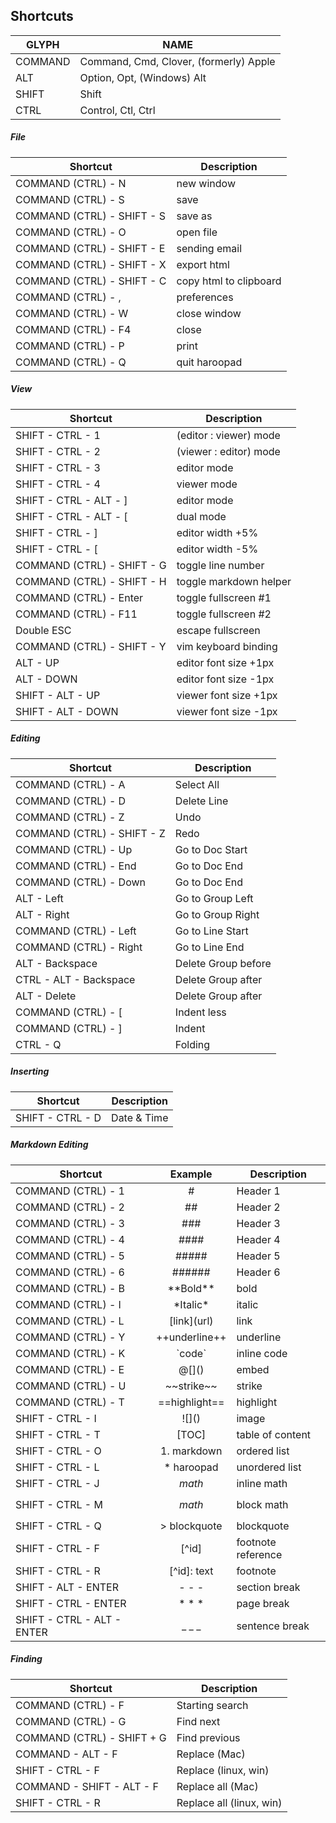 ## Shortcuts

GLYPH        | NAME
-------------|----------------------------------------
COMMAND      | Command, Cmd, Clover, (formerly) Apple
ALT          | Option, Opt, (Windows) Alt
SHIFT        | Shift
CTRL         | Control, Ctl, Ctrl

##### File
Shortcut                     | Description
-----------------------------|-------------------
COMMAND (CTRL) - N           | new window
COMMAND (CTRL) - S           | save
COMMAND (CTRL) - SHIFT - S   | save as
COMMAND (CTRL) - O           | open file
COMMAND (CTRL) - SHIFT - E   | sending email
COMMAND (CTRL) - SHIFT - X   | export html
COMMAND (CTRL) - SHIFT - C   | copy html to clipboard
COMMAND (CTRL) - ,           | preferences
COMMAND (CTRL) - W           | close window
COMMAND (CTRL) - F4          | close
COMMAND (CTRL) - P           | print
COMMAND (CTRL) - Q           | quit haroopad

##### View
Shortcut                    | Description
----------------------------|-----------------------
SHIFT - CTRL - 1            | (editor : viewer) mode
SHIFT - CTRL - 2            | (viewer : editor) mode
SHIFT - CTRL - 3            | editor mode
SHIFT - CTRL - 4            | viewer mode
SHIFT - CTRL - ALT - ]      | editor mode
SHIFT - CTRL - ALT - [      | dual mode
SHIFT - CTRL - ]            | editor width +5%
SHIFT - CTRL - [            | editor width -5%
COMMAND (CTRL) - SHIFT - G  | toggle line number
COMMAND (CTRL) - SHIFT - H  | toggle markdown helper
COMMAND (CTRL) - Enter      | toggle fullscreen #1
COMMAND (CTRL) - F11        | toggle fullscreen #2
Double ESC                  | escape fullscreen
COMMAND (CTRL) - SHIFT - Y  | vim keyboard binding
ALT - UP                    | editor font size +1px
ALT - DOWN                  | editor font size -1px
SHIFT - ALT - UP            | viewer font size +1px
SHIFT - ALT - DOWN          | viewer font size -1px

##### Editing
 Shortcut                    | Description
-----------------------------|---------------------
COMMAND (CTRL) - A           | Select All
COMMAND (CTRL) - D           | Delete Line
COMMAND (CTRL) - Z           | Undo
COMMAND (CTRL) - SHIFT - Z   | Redo
COMMAND (CTRL) - Up          | Go to Doc Start
COMMAND (CTRL) - End         | Go to Doc End
COMMAND (CTRL) - Down        | Go to Doc End
ALT - Left                   | Go to Group Left
ALT - Right                  | Go to Group Right
COMMAND (CTRL) - Left        | Go to Line Start
COMMAND (CTRL) - Right       | Go to Line End
ALT - Backspace              | Delete Group before
CTRL - ALT - Backspace       | Delete Group after
ALT - Delete                 | Delete Group after
COMMAND (CTRL) - [           | Indent less
COMMAND (CTRL) - ]           | Indent
CTRL - Q                     | Folding

##### Inserting
 Shortcut           | Description
--------------------|---------------------
SHIFT - CTRL - D    | Date & Time

##### Markdown Editing
Shortcut                    | Example            | Description
----------------------------|:------------------:|-------------------
COMMAND (CTRL) - 1          | #                  | Header 1
COMMAND (CTRL) - 2          | ##                 | Header 2
COMMAND (CTRL) - 3          | ###                | Header 3
COMMAND (CTRL) - 4          | ####               | Header 4
COMMAND (CTRL) - 5          | #####              | Header 5
COMMAND (CTRL) - 6          | ######             | Header 6
COMMAND (CTRL) - B          | \*\*Bold\*\*       | bold
COMMAND (CTRL) - I          | \*Italic\*         | italic
COMMAND (CTRL) - L          | \[link\](url)      | link
COMMAND (CTRL) - Y          | \+\+underline\+\+  | underline
COMMAND (CTRL) - K          | \`code\`           | inline code
COMMAND (CTRL) - E          | @\[]()             | embed
COMMAND (CTRL) - U          | \~~strike~~        | strike
COMMAND (CTRL) - T          | \==highlight==     | highlight
SHIFT - CTRL - I            | \!\[]()            | image
SHIFT - CTRL - T            | [TOC]              | table of content
SHIFT - CTRL - O            | 1. markdown        | ordered list
SHIFT - CTRL - L            | * haroopad         | unordered list
SHIFT - CTRL - J            | $math$             | inline math
SHIFT - CTRL - M            | $$math$$           | block math
SHIFT - CTRL - Q            | > blockquote       | blockquote
SHIFT - CTRL - F            | [^id]              | footnote reference
SHIFT - CTRL - R            | [^id]: text        | footnote
SHIFT - ALT - ENTER         | \- \- \-           | section break
SHIFT - CTRL - ENTER        | \* \* \*           | page break
SHIFT - CTRL - ALT - ENTER  | \_ \_ \_           | sentence break

##### Finding
Shortcut                     | Description
-----------------------------|-------------------
COMMAND (CTRL) - F           | Starting search
COMMAND (CTRL) - G           | Find next
COMMAND (CTRL) - SHIFT + G   | Find previous
COMMAND - ALT - F            | Replace (Mac)
SHIFT - CTRL - F             | Replace (linux, win)
COMMAND - SHIFT - ALT - F    | Replace all (Mac)
SHIFT - CTRL - R             | Replace all (linux, win)